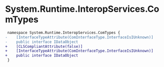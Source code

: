 # System.Runtime.InteropServices.ComTypes

``` diff
 namespace System.Runtime.InteropServices.ComTypes {
-    [InterfaceTypeAttribute(ComInterfaceType.InterfaceIsIUnknown)]
-    public interface IDataObject
+    [CLSCompliantAttribute(false)]
+    [InterfaceTypeAttribute(ComInterfaceType.InterfaceIsIUnknown)]
+    public interface IDataObject
 }
```
